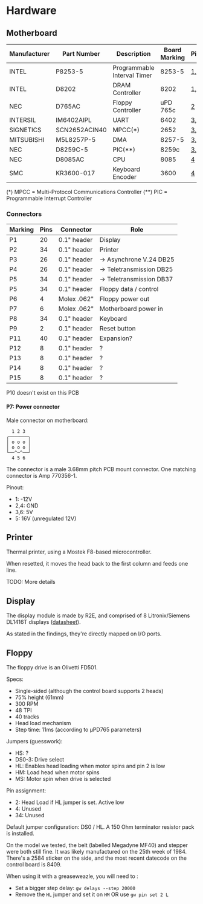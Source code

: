 # Hardware

## Motherboard


Manufacturer | Part Number   | Description | Board Marking | Pictures | Documentation
------------ | ------------- | ----------- | ------------- | -------- | -------------
INTEL        | P8253-5       | Programmable Interval Timer | 8253-5 | [1](../images/motherboard_1.jpg),[2](../images/motherboard_2.jpg) | [Datasheet](datasheets/P8253-5.pdf)
INTEL        | D8202         | DRAM Controller | 8202 | [1](../images/motherboard_1.jpg),[2](../images/motherboard_2.jpg) | [Datasheet](datasheets/8202.pdf)
NEC          | D765AC        | Floppy Controller | uPD 765c | [2](../images/motherboard_2.jpg) | [Datasheet](datasheets/UPD765.pdf)
INTERSIL     | IM6402AIPL    | UART | 6402 | [3](../images/motherboard_3.jpg),[4](../images/motherboard_4.jpg) | [Datasheet](datasheets/IM6402-IM6403.pdf)
SIGNETICS    | SCN2652ACIN40 | MPCC(*) | 2652 | [3](../images/motherboard_3.jpg),[4](../images/motherboard_4.jpg) | [Datasheet](datasheets/SCN2652.pdf)
MITSUBISHI   | M5L8257P-5    | DMA | 8257-5 | [3](../images/motherboard_3.jpg),[4](../images/motherboard_4.jpg) | [Datasheet](datasheets/M5L8257P-5.pdf)
NEC          | D8259C-5      | PIC(**) | 8259c | [3](../images/motherboard_3.jpg),[4](../images/motherboard_4.jpg) | [Datasheet](datasheets/D8259C.pdf)
NEC          | D8085AC       | CPU | 8085 | [4](../images/motherboard_4.jpg) | [Datasheet](datasheets/NEC_uPD8085AH.pdf)
SMC          | KR3600-017    | Keyboard Encoder | 3600 | [4](../images/motherboard_4.jpg) | [Datasheet](datasheets/KR3600.pdf)

(*)  MPCC = Multi-Protocol Communications Controller
(**) PIC = Programmable Interrupt Controller


### Connectors

Marking | Pins | Connector   | Role
------- | ---- | ---------   | -------------------------
P1      | 20   | 0.1" header | Display
P2      | 34   | 0.1" header | Printer
P3      | 26   | 0.1" header | -> Asynchrone V.24 DB25
P4      | 26   | 0.1" header | -> Teletransmission DB25
P5      | 34   | 0.1" header | -> Teletransmission DB37
P5      | 34   | 0.1" header | Floppy data / control
P6      | 4    | Molex .062" | Floppy power out
P7      | 6    | Molex .062" | Motherboard power in
P8      | 34   | 0.1" header | Keyboard
P9      | 2    | 0.1" header | Reset button
P11     | 40   | 0.1" header | Expansion?
P12     | 8    | 0.1" header | ?
P13     | 8    | 0.1" header | ?
P14     | 8    | 0.1" header | ?
P15     | 8    | 0.1" header | ?

P10 doesn't exist on this PCB

#### P7: Power connector

Male connector on motherboard:
```
  1 2 3
╭───────╮
│ o o o │
│ o o o │
└──^─^──┘ 
  4 5 6
```

The connector is a male 3.68mm pitch PCB mount connector. One matching connector is Amp 770356-1.

Pinout:
* 1: -12V
* 2,4: GND
* 3,6: 5V
* 5: 16V (unregulated 12V)


## Printer

Thermal printer, using a Mostek F8-based microcontroller.

When resetted, it moves the head back to the first column and feeds one line.

TODO: More details

## Display

The display module is made by R2E, and comprised of 8 Litronix/Siemens DL1416T displays ([datasheet](datasheets/DL1416T.pdf)).

As stated in the findings, they're directly mapped on I/O ports.

## Floppy

The floppy drive is an Olivetti FD501.

Specs:
* Single-sided (although the control board supports 2 heads)
* 75% height (61mm)
* 300 RPM
* 48 TPI
* 40 tracks
* Head load mechanism
* Step time: 11ms (according to µPD765 parameters)

Jumpers (guesswork):
* HS: ?
* DS0-3: Drive select
* HL: Enables head loading when motor spins and pin 2 is low
* HM: Load head when motor spins 
* MS: Motor spin when drive is selected

Pin assignment:
* 2: Head Load if HL jumper is set. Active low
* 4: Unused
* 34: Unused

Default jumper configuration: DS0 / HL. A 150 Ohm terminator resistor pack is installed.

On the model we tested, the belt (labelled Megadyne MF40) and stepper were both still fine.
It was likely manufactured on the 25th week of 1984. There's a 2584 sticker on the side, and the most recent datecode on the control board is 8409.

When using it with a greaseweazle, you will need to :
* Set a bigger step delay: `gw delays --step 20000`
* Remove the `HL` jumper and set it on `HM` OR use `gw pin set 2 L`

